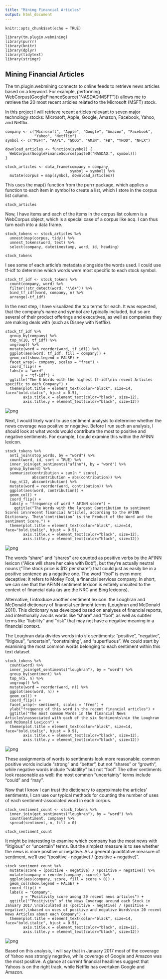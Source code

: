 ```yaml
---
title: "Mining Financial Articles"
output: html_document
---
```


```{r setup, include=FALSE}
knitr::opts_chunk$set(echo = TRUE)

library(tm.plugin.webmining)
library(purrr)
library(knitr)
library(dplyr)
library(tidytext)
library(stringr)
```

## Mining Financial Articles

The tm.plugin.webmining connects to online feeds to retrieve news articles based on a keyword. For example, performing WebCorpus(GoogleFinanceSource("NASDAQ:MSFT"))) allows me to retrieve the 20 most recent articles related to the Microsoft (MSFT) stock.

In this project I will retrieve recent articles relevant to seven major technology stocks: Microsoft, Apple, Google, Amazon, Facebook, Yahoo, and Netflix.

```{r}
company <- c("Microsoft", "Apple", "Google", "Amazon", "Facebook",
             "Yahoo", "Netflix")
symbol <- c("MSFT", "AAPL", "GOOG", "AMZN", "FB", "YHOO", "NFLX")

download_articles <- function(symbol) {
  WebCorpus(GoogleFinanceSource(paste0("NASDAQ:", symbol)))
}

stock_articles <- data_frame(company = company,
                             symbol = symbol) %>%
  mutate(corpus = map(symbol, download_articles))
```

This uses the map() function from the purrr package, which applies a function to each item in symbol to create a list, which I store in the corpus list column.

```{r}
stock_articles
```

Now, I have items and each of the items in the corpus list column is a WebCorpus object, which is a special case of a corpus like acq. I can thus turn each into a data frame.

```{r}
stock_tokens <- stock_articles %>%
  unnest(map(corpus, tidy)) %>%
  unnest_tokens(word, text) %>%
  select(company, datetimestamp, word, id, heading)

stock_tokens
```

I see some of each article’s metadata alongside the words used. I could use tf-idf to determine which words were most specific to each stock symbol.

```{r}
stock_tf_idf <- stock_tokens %>%
  count(company, word) %>%
  filter(!str_detect(word, "\\d+")) %>%
  bind_tf_idf(word, company, n) %>%
  arrange(-tf_idf)
```

In the next step, I have visualized the top terms for each. It was expected, that the company’s name and symbol are typically included, but so are several of their product offerings and executives, as well as companies they are making deals with (such as Disney with Netflix).

```{r}
stock_tf_idf %>%
  group_by(company) %>%
  top_n(10, tf_idf) %>%
  ungroup() %>%
  mutate(word = reorder(word, tf_idf)) %>%
  ggplot(aes(word, tf_idf, fill = company)) +
  geom_col(show.legend = FALSE) +
  facet_wrap(~ company, scales = "free") +
  coord_flip() +
  labs(x = "word",
       y = "tf-idf") +
  ggtitle("The 8 Words with the highest tf-idf\nin recent Articles specific to each Company") +
  theme(plot.title = element_text(color="black", size=14, face="bold.italic", hjust = 0.5),
        axis.title.x = element_text(color="black", size=12),
        axis.title.y = element_text(color="black", size=12))
```

![png](https://github.com/FercenBulut/Mining-Financial-Articles/blob/master/02%20-%20Images/01_the_8_words_with_the_highest_tf-idf_in_recent_articles_specific_to_each_company.jpg)

Next, I would likely want to use sentiment analysis to determine whether the news coverage was positive or negative. Before I run such an analysis, I should look at what words would contribute the most to positive and negative sentiments. For example, I could examine this within the AFINN lexicon.

```{r}
stock_tokens %>%
  anti_join(stop_words, by = "word") %>%
  count(word, id, sort = TRUE) %>%
  inner_join(get_sentiments("afinn"), by = "word") %>%
  group_by(word) %>%
  summarize(contribution = sum(n * score),
            abscontribution = abs(contribution)) %>%
  top_n(12, abscontribution) %>%
  mutate(word = reorder(word, contribution)) %>%
  ggplot(aes(word, contribution)) +
  geom_col() +
  coord_flip() +
  labs(y = "frequency of word * AFINN score") +
    ggtitle("The Words with the largest Contribution to sentiment Scores in\nrecent financial Articles, according to the AFINN Dictionary. The\n‘contribution’ is the Product of the Word and the sentiment Score.") +
  theme(plot.title = element_text(color="black", size=14, face="bold.italic", hjust = 0.5),
        axis.title.x = element_text(color="black", size=12),
        axis.title.y = element_text(color="black", size=12))
```

![png](https://github.com/FercenBulut/Mining-Financial-Articles/blob/master/02%20-%20Images/02_the_words_with_the_largest_contribution_to_sentiment_scores_in_recent_financial_articles%2C_according_to_the_AFINN_ictionary._the_%E2%80%98contribution%E2%80%99_is_the_product_of_the_word_and_the_sentiment_core..jpg)

The words “share” and “shares” are counted as positive verbs by the AFINN lexicon (“Alice will share her cake with Bob”), but they’re actually neutral nouns (“The stock price is $12 per share”) that could just as easily be in a positive sentence as a negative one. The word “fool” is even more deceptive: it refers to Motley Fool, a financial services company. In short, we can see that the AFINN sentiment lexicon is entirely unsuited to the context of financial data (as are the NRC and Bing lexicons).

Alternative, I introduce another sentiment lexicon: the Loughran and McDonald dictionary of financial sentiment terms (Loughran and McDonald 2011). This dictionary was developed based on analyses of financial reports, and intentionally avoids words like “share” and “fool”, as well as subtler terms like “liability” and “risk” that may not have a negative meaning in a financial context.

The Loughran data divides words into six sentiments: “positive”, “negative”, “litigious”, “uncertain”, “constraining”, and “superfluous”. We could start by examining the most common words belonging to each sentiment within this text dataset.

```{r}
stock_tokens %>%
  count(word) %>%
  inner_join(get_sentiments("loughran"), by = "word") %>%
  group_by(sentiment) %>%
  top_n(5, n) %>%
  ungroup() %>%
  mutate(word = reorder(word, n)) %>%
  ggplot(aes(word, n)) +
  geom_col() +
  coord_flip() +
  facet_wrap(~ sentiment, scales = "free") +
  ylab("frequency of this word in the recent financial articles") +
  ggtitle("The most common Words in the financial News Articles\nassociated with each of the six Sentiments\nin the Loughran and McDonald Lexicon") +
  theme(plot.title = element_text(color="black", size=14, face="bold.italic", hjust = 0.5),
        axis.title.x = element_text(color="black", size=12),
        axis.title.y = element_text(color="black", size=12))
```

![png](https://github.com/FercenBulut/Mining-Financial-Articles/blob/master/02%20-%20Images/03_the_most_common_words_in_the_financial_news_articles_associated_with_each_of_the_six_sentiments_in_the_Loughran_and_McDonald_lexicon.jpg)

These assignments of words to sentiments look more reasonable: common positive words include “strong” and “better”, but not “shares” or “growth”, while negative words include “volatility” but not “fool”. The other sentiments look reasonable as well: the most common “uncertainty” terms include “could” and “may”.

Now that I know I can trust the dictionary to approximate the articles’ sentiments, I can use our typical methods for counting the number of uses of each sentiment-associated word in each corpus.

```{r}
stock_sentiment_count <- stock_tokens %>%
  inner_join(get_sentiments("loughran"), by = "word") %>%
  count(sentiment, company) %>%
  spread(sentiment, n, fill = 0)

stock_sentiment_count
```

It might be interesting to examine which company has the most news with “litigious” or “uncertain” terms. But the simplest measure is to see whether the news is more positive or negative. As a general quantitative measure of sentiment, we’ll use “(positive - negative) / (positive + negative)”.

```{r}
stock_sentiment_count %>%
  mutate(score = (positive - negative) / (positive + negative)) %>%
  mutate(company = reorder(company, score)) %>%
  ggplot(aes(company, score, fill = score > 0)) +
  geom_col(show.legend = FALSE) +
  coord_flip() +
  labs(x = "Company",
       y = "Positivity score among 20 recent news articles") +
  ggtitle("“Positivity” of the News Coverage around each Stock in January 2017,\ncalculated as (positive - negative) / (positive + negative),\nbased on uses of positive and negative Words\nin 20 recent News Articles about each Company") +
  theme(plot.title = element_text(color="black", size=14, face="bold.italic", hjust = 0.5),
        axis.title.x = element_text(color="black", size=12),
        axis.title.y = element_text(color="black", size=12))
```

![png](https://github.com/FercenBulut/Mining-Financial-Articles/blob/master/02%20-%20Images/04_%E2%80%9CPositivity%E2%80%9D_of_the_news_coverage_around_each_stock_in_january_2017%2C_calculated_as_(positive_-_negative)_:_(positive_%2B_negative)%2C_based_on_uses_of_positive_and_negative_words_in_20_recent_news_articles_about_each_company.jpg)

Based on this analysis, I will say that in January 2017 most of the coverage of Yahoo was strongly negative, while coverage of Google and Amazon was the most positive. A glance at current financial headlines suggest that Yahoos is on the right track, while Netflix has overtaken Google and Amazon.
